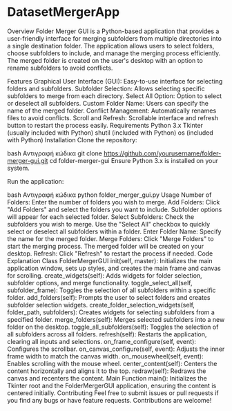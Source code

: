 # DatasetMergerApp
 
Overview
Folder Merger GUI is a Python-based application that provides a user-friendly interface for merging subfolders from multiple directories into a single destination folder. The application allows users to select folders, choose subfolders to include, and manage the merging process efficiently. The merged folder is created on the user's desktop with an option to rename subfolders to avoid conflicts.

Features
Graphical User Interface (GUI): Easy-to-use interface for selecting folders and subfolders.
Subfolder Selection: Allows selecting specific subfolders to merge from each directory.
Select All Option: Option to select or deselect all subfolders.
Custom Folder Name: Users can specify the name of the merged folder.
Conflict Management: Automatically renames files to avoid conflicts.
Scroll and Refresh: Scrollable interface and refresh button to restart the process easily.
Requirements
Python 3.x
Tkinter (usually included with Python)
shutil (included with Python)
os (included with Python)
Installation
Clone the repository:

bash
Αντιγραφή κώδικα
git clone https://github.com/yourusername/folder-merger-gui.git
cd folder-merger-gui
Ensure Python 3.x is installed on your system.

Run the application:

bash
Αντιγραφή κώδικα
python folder_merger_gui.py
Usage
Number of Folders: Enter the number of folders you wish to merge.
Add Folders: Click "Add Folders" and select the folders you want to include. Subfolder options will appear for each selected folder.
Select Subfolders: Check the subfolders you wish to merge. Use the "Select All" checkbox to quickly select or deselect all subfolders within a folder.
Enter Folder Name: Specify the name for the merged folder.
Merge Folders: Click "Merge Folders" to start the merging process. The merged folder will be created on your desktop.
Refresh: Click "Refresh" to restart the process if needed.
Code Explanation
Class FolderMergerGUI
init(self, master): Initializes the main application window, sets up styles, and creates the main frame and canvas for scrolling.
create_widgets(self): Adds widgets for folder selection, subfolder options, and merge functionality.
toggle_select_all(self, subfolder_frame): Toggles the selection of all subfolders within a specific folder.
add_folders(self): Prompts the user to select folders and creates subfolder selection widgets.
create_folder_selection_widgets(self, folder_path, subfolders): Creates widgets for selecting subfolders from a specified folder.
merge_folders(self): Merges selected subfolders into a new folder on the desktop.
toggle_all_subfolders(self): Toggles the selection of all subfolders across all folders.
refresh(self): Restarts the application, clearing all inputs and selections.
on_frame_configure(self, event): Configures the scrollbar.
on_canvas_configure(self, event): Adjusts the inner frame width to match the canvas width.
on_mousewheel(self, event): Enables scrolling with the mouse wheel.
center_content(self): Centers the content horizontally and aligns it to the top.
redraw(self): Redraws the canvas and recenters the content.
Main Function
main(): Initializes the Tkinter root and the FolderMergerGUI application, ensuring the content is centered initially.
Contributing
Feel free to submit issues or pull requests if you find any bugs or have feature requests. Contributions are welcome!
